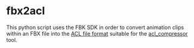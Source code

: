 # fbx2acl

This python script uses the FBK SDK in order to convert animation clips within an FBX file into the [ACL file format](../../docs/the_acl_file_format.md) suitable for the [acl_compressor](../acl_compressor) tool.
